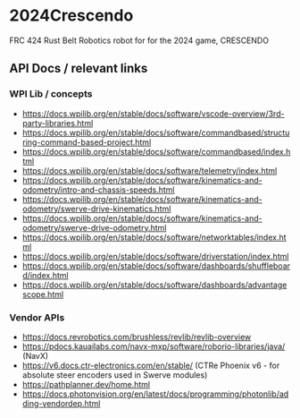 # 2024Crescendo
FRC 424 Rust Belt Robotics robot for for the 2024 game, CRESCENDO

## API Docs / relevant links

### WPI Lib / concepts

- https://docs.wpilib.org/en/stable/docs/software/vscode-overview/3rd-party-libraries.html
- https://docs.wpilib.org/en/stable/docs/software/commandbased/structuring-command-based-project.html
- https://docs.wpilib.org/en/stable/docs/software/commandbased/index.html
- https://docs.wpilib.org/en/stable/docs/software/telemetry/index.html
- https://docs.wpilib.org/en/stable/docs/software/kinematics-and-odometry/intro-and-chassis-speeds.html
- https://docs.wpilib.org/en/stable/docs/software/kinematics-and-odometry/swerve-drive-kinematics.html
- https://docs.wpilib.org/en/stable/docs/software/kinematics-and-odometry/swerve-drive-odometry.html
- https://docs.wpilib.org/en/stable/docs/software/networktables/index.html
- https://docs.wpilib.org/en/stable/docs/software/driverstation/index.html
- https://docs.wpilib.org/en/stable/docs/software/dashboards/shuffleboard/index.html
- https://docs.wpilib.org/en/stable/docs/software/dashboards/advantagescope.html

### Vendor APIs
- https://docs.revrobotics.com/brushless/revlib/revlib-overview
- https://pdocs.kauailabs.com/navx-mxp/software/roborio-libraries/java/ (NavX)
- https://v6.docs.ctr-electronics.com/en/stable/ (CTRe Phoenix v6 - for absolute steer encoders used in Swerve modules)
- https://pathplanner.dev/home.html
- https://docs.photonvision.org/en/latest/docs/programming/photonlib/adding-vendordep.html